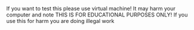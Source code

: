 If you want to test this please use virtual machine! It may harm your computer and note THIS IS FOR EDUCATIONAL PURPOSES ONLY! If you use this for harm you are doing illegal work
